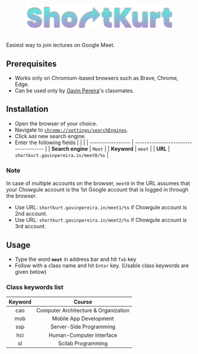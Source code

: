 # <p align="center"><img width="400" src="./img/logo.png"></p>


Easiest way to join lectures on Google Meet.

## Prerequisites
+ Works only on Chromium-based browsers such as Brave, Chrome, Edge.
+ Can be used only by [Gavin Pereira](https://gavinpereira.in)'s classmates.


## Installation 

+ Open the browser of your choice.
+ Navigate to [`chrome://settings/searchEngines`](chrome://settings/searchEngines).
+ Click `Add` new search engine.
+ Enter the following fields
    |                   |                                      |
    | ----------------- | ------------------------------------ |
    | **Search engine** | `Meet`                               |
    | **Keyword**       | `meet`                               |
    | **URL**           | `shortkurt.gavinpereira.in/meet0/%s` |



### Note
In case of multiple accounts on the browser, `meet0` in the URL assumes that
your Chowgule account is the 1st Google account that is logged in through the browser.
+ Use URL: `shortkurt.gavinpereira.in/meet1/%s` if Chowgule account is 2nd account.
+ Use URL: `shortkurt.gavinpereira.in/meet2/%s` if Chowgule account is 3rd account.


## Usage

+ Type the word **`meet`** in address bar and hit `Tab` key
+ Follow with a class name and hit `Enter` key. (Usable class keywords are given below)

### Class keywords list

| Keyword |                Course                |
| :-----: | :----------------------------------: |
|   cao   | Computer Architecture & Organization |
|   mob   |        Mobile App Development        |
|   ssp   |       Server-Side Programming        |
|   hci   |       Human-Computer Interface       |
|   sl    |          Scilab Programming          |
